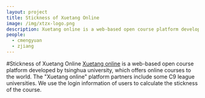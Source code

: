 ```yaml
---
layout: project
title: Stickness of Xuetang Online
image: /img/xtzx-logo.png
description: Xuetang online is a web-based open course platform developed by tsinghua university, which offers online courses to the world. The "Xuetang online" platform partners include some C9 league universities. We use the login information of users to calculate the stickness of the course.
people:
  - cmengyuan
  - zjiang
---
```


#Stickness of Xuetang Online
[Xuetang online](http://www.xuetangx.com/) is a web-based open course platform developed by tsinghua university, which offers online courses to the world. The "Xuetang online" platform partners include some C9 league universities. We use the login information of users to calculate the stickness of the course.
